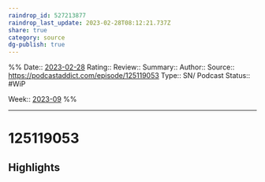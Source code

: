 ```yaml
---
raindrop_id: 527213877
raindrop_last_update: 2023-02-28T08:12:21.737Z
share: true
category: source
dg-publish: true
---
```


%%
Date:: [2023-02-28](2023-02-28.md)
Rating::
Review:: 
Summary:: 
Author::
Source:: https://podcastaddict.com/episode/125119053
Type:: SN/ Podcast
Status:: #WiP

Week:: [2023-09](../week/2023-09.md)
%%
***
# 125119053



## Highlights


